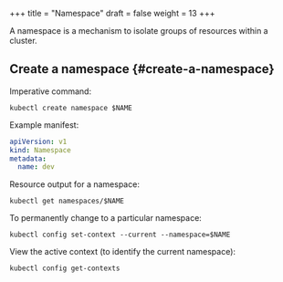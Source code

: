 +++
title = "Namespace"
draft = false
weight = 13
+++

A namespace is a mechanism to isolate groups of resources within a cluster.


## Create a namespace {#create-a-namespace}

Imperative command:

```shell
kubectl create namespace $NAME
```

Example manifest:

```yaml
apiVersion: v1
kind: Namespace
metadata:
  name: dev
```

Resource output for a namespace:

```shell
kubectl get namespaces/$NAME
```

To permanently change to a particular namespace:

```shell
kubectl config set-context --current --namespace=$NAME
```

View the active context (to identify the current namespace):

```shell
kubectl config get-contexts
```
